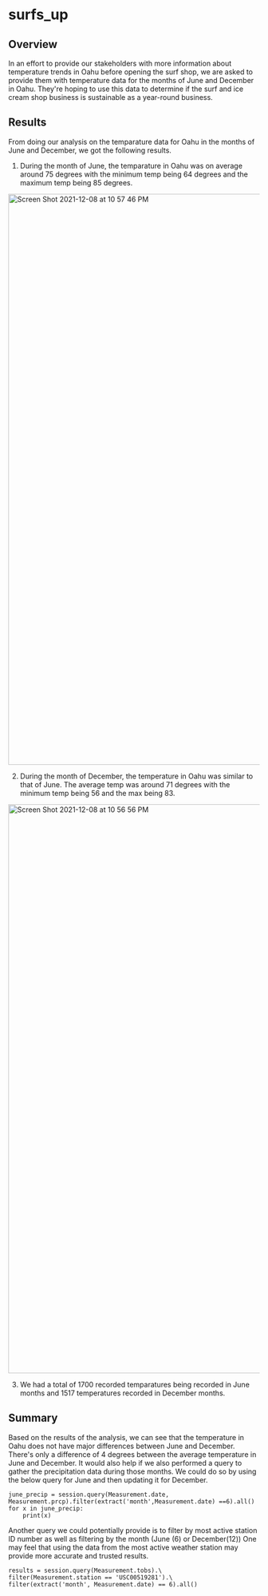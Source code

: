 # surfs_up
## Overview

In an effort to provide our stakeholders with more information about temperature trends in Oahu before opening the surf shop, we are asked to provide them with  temperature data for the months of June and December in Oahu.  They're hoping to use this data to determine if the surf and ice cream shop business is sustainable as a year-round business.


## Results

From doing our analysis on the temparature data for Oahu in the months of June and December, we got the following results.

1. During the month of June, the temparature in Oahu was on average around 75 degrees with the minimum temp being 64 degrees and the maximum temp being 85 degrees.

<img width="1143" alt="Screen Shot 2021-12-08 at 10 57 46 PM" src="https://user-images.githubusercontent.com/87248687/145332010-bef1ce3f-9d0c-40ae-8b06-7425ae4992b3.png">

2. During the month of December, the temperature in Oahu was similar to that of June.  The average temp was around 71 degrees with the minimum temp being 56 and the max being 83.

<img width="1139" alt="Screen Shot 2021-12-08 at 10 56 56 PM" src="https://user-images.githubusercontent.com/87248687/145331940-7749c4e2-121d-42ce-b56f-89cd05be6aaf.png">

3. We had a total of 1700 recorded temparatures being recorded in June months and 1517 temperatures recorded in December  months.


## Summary
Based on the results of the analysis, we can see that the temperature in Oahu does not have major differences between June and December.  There's only a difference of 4 degrees between the average temperature in June and December.  It would also help if we also performed a query to gather the precipitation data during those months.  We could do so by using the below query for June and then updating it for December.
```
june_precip = session.query(Measurement.date, Measurement.prcp).filter(extract('month',Measurement.date) ==6).all()
for x in june_precip:
    print(x)
```

Another query we could potentially provide is to filter by most active station ID number as well as filtering by the month (June (6) or December(12))
One may feel that using the data from the most active weather station may provide more accurate and trusted results.

```
results = session.query(Measurement.tobs).\
filter(Measurement.station == 'USC00519281').\
filter(extract('month', Measurement.date) == 6).all()
```
